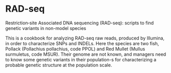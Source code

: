 # RAD-seq
Restriction‐site Associated DNA sequencing (RAD-seq): scripts to find genetic variants in non-model species

This is a cookbook for analyzing RAD-seq raw reads, produced by Illumina, in order to characterize SNPs and INDELs. 
Here the species are two fish, Pollack (Pollachius pollachius, code PPOL) and Red Mullet (Mullus surmuletus, code MSUR).
Their genome are not known, and managers need to know some genetic variants in their population-s for characterizing a probable genetic structure at the population scale.

